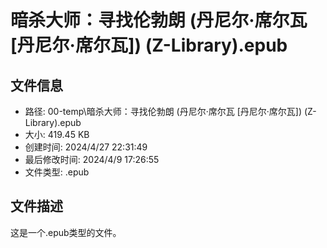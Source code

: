 ﻿# 暗杀大师：寻找伦勃朗 (丹尼尔·席尔瓦 [丹尼尔·席尔瓦]) (Z-Library).epub

## 文件信息
- 路径: 00-temp\暗杀大师：寻找伦勃朗 (丹尼尔·席尔瓦 [丹尼尔·席尔瓦]) (Z-Library).epub
- 大小: 419.45 KB
- 创建时间: 2024/4/27 22:31:49
- 最后修改时间: 2024/4/9 17:26:55
- 文件类型: .epub

## 文件描述
这是一个.epub类型的文件。

